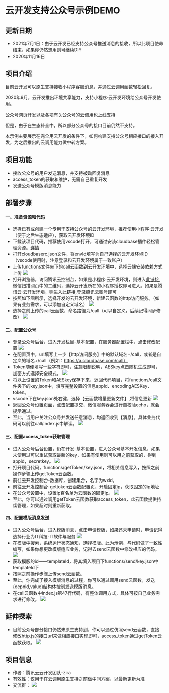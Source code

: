 # 云开发支持公众号示例DEMO

## 更新日期
- 2021年7月1日：由于云开发已经支持公众号推送消息的接收，所以此项目使命结束，如果你仍然想用则可继续DIY
- 2020年11月16日

## 项目介绍
目前云开发可以原生支持接收小程序客服消息，并通过云调用函数轻松回复。

2020年9月，云开发推出环境共享能力，支持小程序·云开发环境给公众号开发使用。

公众号网页开发以及各项有关公众号的云调用也上线支持

但是，由于在生态补全中，所以部分公众号的接口目前仍然不支持。

本示例主要展示在完全用云开发的条件下，如何构建支持公众号相应接口的接入开发，为之后推出的云调用能力做中转方案。

## 项目功能

- 接收公众号的用户发送消息，并支持被动回复消息
- access_token的获取和维护，无需自己重复开发
- 发送公众号模版消息能力

## 部署步骤

#### 一、准备资源和代码
- 选择已有或创建一个专用于支持公众号的云开发环境，推荐使用小程序·云开发（便于之后生态适应），获取云开发环境ID
- 下载该项目代码，推荐使用vscode打开，可通过安装cloudbase插件轻松管理资源。[详情](https://docs.cloudbase.net/vscode/intro.html)
- 打开cloudbaserc.json文件，将envId填写为自己选择的云开发环境ID（vscode使用时，注意登录和云开发环境属于一致账户）
- 上传functions文件夹下的call云函数到云开发环境中，选择云端安装依赖方式上传
  ![](res/1.png)
- 打开浏览器，访问腾讯云控制台，如果是小程序·云开发环境，则进入[此链接](https://cloud.tencent.com/login/mp?s_url=https%3a%2f%2fconsole.cloud.tencent.com%2ftcb%2fenv%2faccess),微信扫描网页中的二维码，选择云开发所在的小程序授权即可进入。如果是腾讯云·云开发环境，则进入[此链接](https://console.cloud.tencent.com/tcb/env/access),登录腾讯云账号即可
- 按照如下图所示，选择开发的云开发环境，新建云函数的http访问服务。（如果有业务需求，可以添加自定义域名）
  ![](res/2.png)
- 选择之前上传的call云函数，命名路径为/call（可以自定义，后续记得同步修改）
  ![](res/3.png)

#### 二、配置公众号
- 登录公众号后台，进入开发栏目-基本配置，在服务器配置栏中，点击修改配置
  ![](res/4.png)
- 在配置页中，url填写上一步【http访问服务】中的默认域名+/call，或者是自定义的域名+/call（例如：https://a.cloudbase.com/call）
- Token随便填写一些字符即可，注意限制说明，AESkey点击随机生成即可，加密方式选择安全模式。
  ![](res/5.png)
- 将以上设置的Token和AESkey保存下来，返回代码项目，将functions/call文件夹下的key.json中，填写完整设置的信息appId、encodingAESKey、token。
- vscode下在key.json处右键，选择【云函数增量更新文件】,将信息更新
  ![](res/6.png)
- 返回公众号设置页面，点击配置提交，微信服务器会进行自校验echo，就会提示通过。
- 至此，当用户关注公众号并发送任意消息，均返回收到【消息】，具体业务代码可以前往call/index.js中解读。
  ![](res/7.png)

#### 三、配置access_token获取管理
- 进入公众号后台设置，仍在开发-基本设置，进入公众号基本开发信息，如果未使用过可以重试获取最新的key，如果有使用则可以用之前获取的，得到appid，secretkey。
  ![](res/8.png)
- 打开项目代码，functions/getToken/key.json，将相关信息写入，按照之前操作步骤上传getToken云函数。
- 前往云开发控制台-数据库，创建集合，名字为wxid。
- 前往云开发控制台-gettoken云函数配置页，开启固定ip，获取固定的ip地址
- 在公众号设置中，设置ip百名单为云函数的固定ip。
  ![](res/8.png)
- 至此，你可以通过调用getToken云函数获取access_token，此云函数提供持续管理，如果超时则重新获取。

#### 四、配置模版消息发送
- 进入公众号后台，进入模版消息，点击申请模版，如果还未申请时，申请记得选择行业为IT科技-IT软件与服务
  ![](res/9.png)
- 在模版中搜索，系统运行状态通知，选择模版。此为示例，与代码做了一致性编写，如果你想更改模版适应业务，记得去send云函数中修改相应的代码。
  ![](res/10.png)
- 获取模版的id——templateId，将其填入项目下functions/send/key.json中templateId下
- 按照之前操作步骤上传send云函数。
- 至此，你完成了接入模版消息的过程，你可以通过调用send云函数，发送{oepnid,value}结构体控制发送模版消息。
- 在call云函数中index.js第47行代码，有整体调用方式，具体可按自己业务需求进行修改。
  ![](res/12.png)

## 延伸探索
- 目前公众号部分接口仍然未原生支持到，你可以通过仿照send云函数，直接修改http.js的接口url来做相应接口实现即可，access_token通过getToken云函数获取。
  ![](res/11.png)

## 项目信息
- 作者：腾讯云云开发团队-zira
- 有效性：仅用于在云调用原生支持之前做中间方案，以最新更新为准
- 交流群：
![](https://acc.cloudbase.vip/scan/res/cloudbase.jpg)
